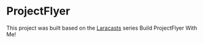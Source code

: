 # ProjectFlyer

This project was built based on the [Laracasts](https://laracasts.com) series Build ProjectFlyer With Me!
